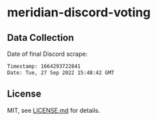 # meridian-discord-voting

## Data Collection

Date of final Discord scrape:

```sh
Timestamp: 1664293722841
Date: Tue, 27 Sep 2022 15:48:42 GMT
```

## License

MIT, see [LICENSE.md](http://github.com/mattdesl/meridian-discord-voting/blob/master/LICENSE.md) for details.
